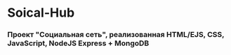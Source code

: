 # Soical-Hub

### Проект "Социальная сеть", реализованная HTML/EJS, CSS, JavaScript, NodeJS Express + MongoDB

